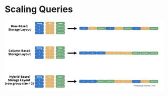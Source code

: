 # Scaling Queries


![Data Workflow](images/apache-parquet-overview.png)


[//]: # (![Data Workflow]&#40;images/apache-parquet-detailed.png&#41;)
